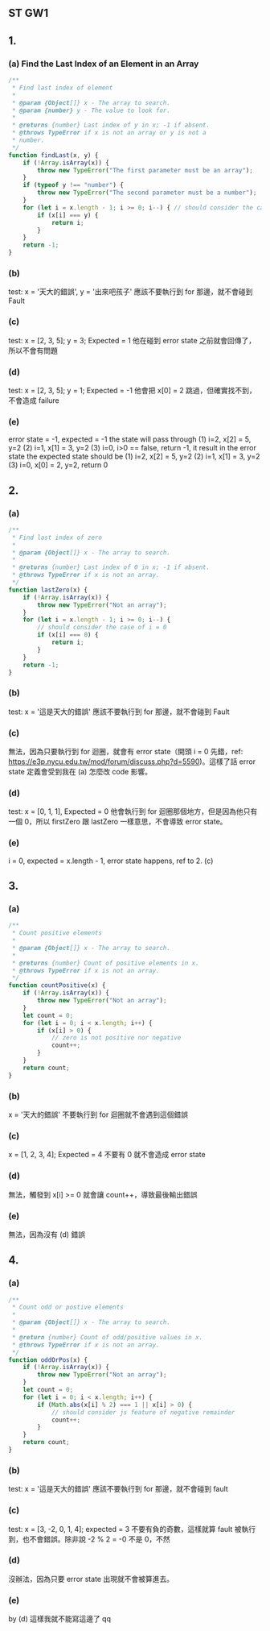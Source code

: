 ST GW1
---

## 1. 
### (a) Find the Last Index of an Element in an Array

```javascript
/**
 * Find last index of element
 *
 * @param {Object[]} x - The array to search.
 * @param {number} y - The value to look for.
 *
 * @returns {number} Last index of y in x; -1 if absent.
 * @throws TypeError if x is not an array or y is not a
 * number.
 */
function findLast(x, y) {
    if (!Array.isArray(x)) {
        throw new TypeError("The first parameter must be an array");
    }
    if (typeof y !== "number") {
        throw new TypeError("The second parameter must be a number");
    }
    for (let i = x.length - 1; i >= 0; i--) { // should consider the case of i = 0
        if (x[i] === y) {
            return i;
        }
    }
    return -1;
}
```

### (b)
test: x = '天大的錯誤', y = '出來吧孩子'
應該不要執行到 for 那邊，就不會碰到 Fault

### \(c)
test: x = [2, 3, 5]; y = 3; Expected = 1
他在碰到 error state 之前就會回傳了，所以不會有問題

### (d)
test: x = [2, 3, 5]; y = 1; Expected = -1
他會把 x[0] = 2 跳過，但確實找不到，不會造成 failure

### (e)
error state = -1, expected = -1
the state will pass through
(1) i=2, x[2] = 5, y=2
(2) i=1, x[1] = 3, y=2
(3) i=0, i>0 == false, return -1, it result in the error state
the expected state should be
(1) i=2, x[2] = 5, y=2
(2) i=1, x[1] = 3, y=2
(3) i=0, x[0] = 2, y=2, return 0

## 2.

### (a)
```javascript
/**
 * Find last index of zero
 *
 * @param {Object[]} x - The array to search.
 *
 * @returns {number} Last index of 0 in x; -1 if absent.
 * @throws TypeError if x is not an array.
 */
function lastZero(x) {
    if (!Array.isArray(x)) {
        throw new TypeError("Not an array");
    }
    for (let i = x.length - 1; i >= 0; i--) {
        // should consider the case of i = 0
        if (x[i] === 0) {
            return i;
        }
    }
    return -1;
}
```

### (b)
test: x = '這是天大的錯誤'
應該不要執行到 for 那邊，就不會碰到 Fault

### \(c)
無法，因為只要執行到 for 迴圈，就會有 error state（開頭 i = 0 先錯，ref: https://e3p.nycu.edu.tw/mod/forum/discuss.php?d=5590)。這樣了話 error state 定義會受到我在 (a) 怎麼改 code 影響。

### (d)
test: x = [0, 1, 1], Expected = 0
他會執行到 for 迴圈那個地方，但是因為他只有一個 0，所以 firstZero 跟 lastZero 一樣意思，不會導致 error state。

### (e)
i = 0, expected = x.length - 1, error state happens, ref to 2. (c)

## 3.

### (a)
```javascript
/**
 * Count positive elements
 *
 * @param {Object[]} x - The array to search.
 *
 * @returns {number} Count of positive elements in x.
 * @throws TypeError if x is not an array.
 */
function countPositive(x) {
    if (!Array.isArray(x)) {
        throw new TypeError("Not an array");
    }
    let count = 0;
    for (let i = 0; i < x.length; i++) {
        if (x[i] > 0) {
            // zero is not positive nor negative
            count++;
        }
    }
    return count;
}
```
### (b)
x = '天大的錯誤'
不要執行到 for 迴圈就不會遇到這個錯誤
### (c)
x = [1, 2, 3, 4]; Expected = 4
不要有 0 就不會造成 error state
### (d)
無法，觸發到 x[i] >= 0 就會讓 count++，導致最後輸出錯誤
### (e)
無法，因為沒有 (d) 錯誤

## 4.

### (a)
```javascript
/**
 * Count odd or postive elements
 *
 * @param {Object[]} x - The array to search.
 *
 * @return {number} Count of odd/positive values in x.
 * @throws TypeError if x is not an array.
 */
function oddOrPos(x) {
    if (!Array.isArray(x)) {
        throw new TypeError("Not an array");
    }
    let count = 0;
    for (let i = 0; i < x.length; i++) {
        if (Math.abs(x[i] % 2) === 1 || x[i] > 0) {
            // should consider js feature of negative remainder
            count++;
        }
    }
    return count;
}
```

### (b)
test: x = '這是天大的錯誤'
應該不要執行到 for 那邊，就不會碰到 fault
### \(c)
test: x = [3, -2, 0, 1, 4]; expected = 3
不要有負的奇數，這樣就算 fault 被執行到，也不會錯誤。除非說 -2 % 2 = -0 不是 0，不然
### (d)
沒辦法，因為只要 error state 出現就不會被算進去。
### (e)
by (d) 這樣我就不能寫這邊了 qq
